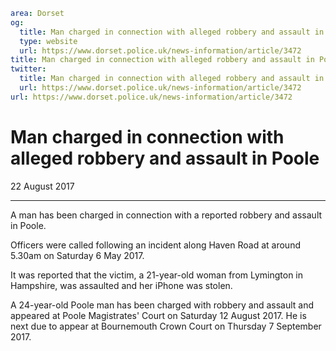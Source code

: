 ```yaml
area: Dorset
og:
  title: Man charged in connection with alleged robbery and assault in Poole
  type: website
  url: https://www.dorset.police.uk/news-information/article/3472
title: Man charged in connection with alleged robbery and assault in Poole |
twitter:
  title: Man charged in connection with alleged robbery and assault in Poole
  url: https://www.dorset.police.uk/news-information/article/3472
url: https://www.dorset.police.uk/news-information/article/3472
```

# Man charged in connection with alleged robbery and assault in Poole

22 August 2017

* * *

A man has been charged in connection with a reported robbery and assault in Poole.

Officers were called following an incident along Haven Road at around 5.30am on Saturday 6 May 2017.

It was reported that the victim, a 21-year-old woman from Lymington in Hampshire, was assaulted and her iPhone was stolen.

A 24-year-old Poole man has been charged with robbery and assault and appeared at Poole Magistrates' Court on Saturday 12 August 2017. He is next due to appear at Bournemouth Crown Court on Thursday 7 September 2017.
